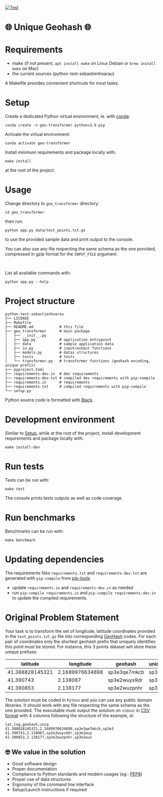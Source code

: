 [![Test](https://github.com/StuartHiring/python-test-sebastienhoarau/actions/workflows/test.yml/badge.svg)](https://github.com/StuartHiring/python-test-sebastienhoarau/actions/workflows/test.yml)

:globe_with_meridians: Unique Geohash :globe_with_meridians:
===

# Requirements

* make (if not present, `apt install make` on Linux Debian or `brew install make` on Mac)
* the current sources (python-test-sebastienhoarau)

A Makefile provides convenient shortcuts for most tasks.

# Setup

Create a dedicated Python virtual environment, ie. with [conda](https://docs.conda.io/en/latest/miniconda.html):

    conda create -n geo-transformer python=3.9 pip

Activate the virtual environment:

    conda activate geo-transformer

Install minimum requirements and package locally with:

    make install

at the root of the project.

# Usage

Change directory to `geo_transformer` directory:

    cd geo_transformer

then run:

    python app.py data/test_points.txt.gz

to use the provided sample data and print output to the console.

You can also use any file respecting the same schema as the one provided, compressed in gzip format for the `INPUT_FILE` argument.

<br/>

List all available commands with:

    python app.py --help

# Project structure

```
python-test-sebastienhoarau
├── LICENSE
├── Makefile
├── README.md            # this file
├── geo_transformer      # main package
│   ├── __init__.py
│   ├── app.py           # application entrypoint
│   ├── data             # sample application data
│   ├── io.py            # input/output functions
│   ├── models.py        # datas structures
│   ├── tests            # tests
│   └── transformer.py   # transformer functions (geohash encoding, unique prefix)
├── pyproject.toml
├── requirements-dev.in  # dev requirements
├── requirements-dev.txt # compiled dev requirements with pip-compile
├── requirements.in      # requirements
├── requirements.txt     # compiled requirements with pip-compile
└── setup.py
```

Python source code is formatted with [Black](https://github.com/psf/black).

# Development environment

Similar to [Setup](#setup), while at the root of the project, install development requirements and package locally with:

    make install-dev

# Run tests

Tests can be run with:

    make test

The console prints tests outputs as well as code coverage.

# Run benchmarks

Benchmarks can be run with:

    make benchmark

# Updating dependencies

The requirements files `requirements.txt` and `requirements-dev.txt` are generated with `pip-compile` from [pip-tools](https://github.com/jazzband/pip-tools). 

* update `requirements.in` and `requirements-dev.in` as needed
* run `pip-compile requirements.in` and `pip-compile requirements-dev.in` to update the compiled requirements.

# Original Problem Statement

Your task is to transform the set of longitude, latitude coordinates provided in the `test_points.txt.gz` file
into corresponding [GeoHash](https://en.wikipedia.org/wiki/Geohash) codes.
For each pair of coordinates only the shortest geohash prefix that uniquely identifies this point must be stored.
For instance, this 3 points dataset will store these unique prefixes:

|latitude        | longitude       | geohash      | unique_prefix |
|----------------|-----------------|--------------|---------------|
|41.388828145321 | 2.1689976634898 | sp3e3qe7mkcb | sp3e3         |
|41.390743       | 2.138067        | sp3e2wuys9dr | sp3e2wuy      |
|41.390853       | 2.138177        | sp3e2wuzpnhr | sp3e2wuz      |

The solution must be coded in `Python` and you can use any public domain libraries.
It should work with any file respecting the same schema as the one provided.
The executable must output the solution on `stdout` in [CSV format](https://tools.ietf.org/html/rfc4180)
with 4 columns following the structure of the example, *ie*:

```csv
lat,lng,geohash,uniq
41.388828145321,2.1689976634898,sp3e3qe7mkcb,sp3e3
41.390743,2.138067,sp3e2wuys9dr,sp3e2wuy
41.390853,2.138177,sp3e2wuzpnhr,sp3e2wuz
```

## :nerd_face: We value in the solution

- Good software design
- Proper documentation
- Compliance to Python standards and modern usages (*eg.*: [PEP8](https://www.python.org/dev/peps/pep-0008/))
- Proper use of data structures
- Ergonomy of the command line interface
- Setup/Launch instructions if required
